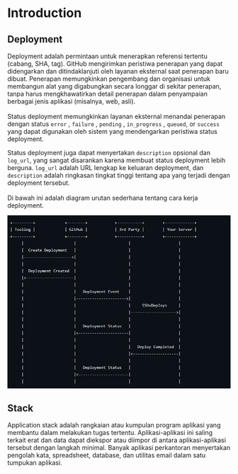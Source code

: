 # Introduction

## Deployment
Deployment adalah permintaan untuk menerapkan referensi tertentu (cabang, SHA, tag). GitHub mengirimkan peristiwa penerapan yang dapat didengarkan dan ditindaklanjuti oleh layanan eksternal saat penerapan baru dibuat. Penerapan memungkinkan pengembang dan organisasi untuk membangun alat yang digabungkan secara longgar di sekitar penerapan, tanpa harus mengkhawatirkan detail penerapan dalam penyampaian berbagai jenis aplikasi (misalnya, web, asli). <br>
<br> Status deployment memungkinkan layanan eksternal menandai penerapan dengan status `error` , `failure` , `pending` , `in_progress` , `queued`, or `success` yang dapat digunakan oleh sistem yang mendengarkan peristiwa status deployment. <br>

Status deployment juga dapat menyertakan `description` opsional dan `log_url`, yang sangat disarankan karena membuat status deployment lebih berguna. `log_url` adalah URL lengkap ke keluaran deployment, dan `description` adalah ringkasan tingkat tinggi tentang apa yang terjadi dengan deployment tersebut. <br>
<br> 
Di bawah ini adalah diagram urutan sederhana tentang cara kerja deployment. <br>

![screenshot](diagram.png.jpg) <br>
## Stack
  Application stack adalah rangkaian atau kumpulan program aplikasi yang membantu dalam melakukan tugas tertentu. Aplikasi-aplikasi ini saling terkait erat dan data dapat diekspor atau diimpor di antara aplikasi-aplikasi tersebut dengan langkah minimal. Banyak aplikasi perkantoran menyertakan pengolah kata, spreadsheet, database, dan utilitas email dalam satu tumpukan aplikasi. <br> 

